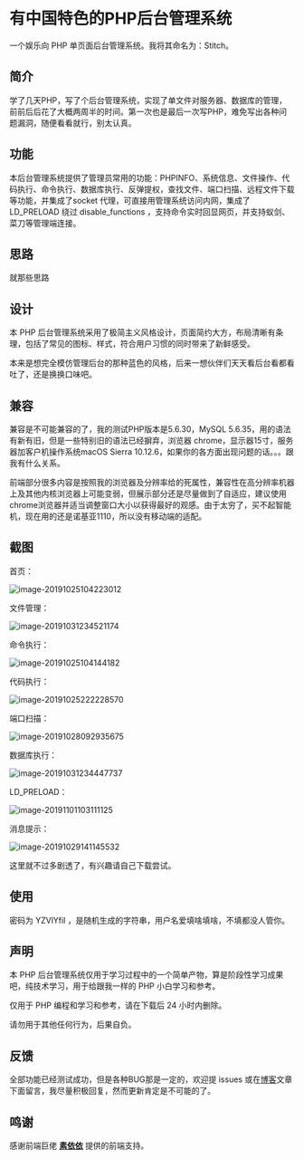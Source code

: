 # 有中国特色的PHP后台管理系统

一个娱乐向 PHP 单页面后台管理系统。我将其命名为：Stitch。



## 简介

学了几天PHP，写了个后台管理系统，实现了单文件对服务器、数据库的管理，前前后后花了大概两周半的时间。第一次也是最后一次写PHP，难免写出各种问题漏洞，随便看看就行，别太认真。



## 功能

本后台管理系统提供了管理员常用的功能：PHPINFO、系统信息、文件操作、代码执行、命令执行、数据库执行、反弹提权，查找文件、端口扫描、远程文件下载等功能，并集成了socket 代理，可直接用管理系统访问内网，集成了LD_PRELOAD 绕过 disable_functions ，支持命令实时回显网页，并支持蚁剑、菜刀等管理端连接。



## 思路

就那些思路




## 设计

本 PHP 后台管理系统采用了极简主义风格设计，页面简约大方，布局清晰有条理，包括了常见的图标、样式，符合用户习惯的同时带来了新鲜感受。

本来是想完全模仿管理后台的那种蓝色的风格，后来一想伙伴们天天看后台看都看吐了，还是换换口味吧。




## 兼容

兼容是不可能兼容的了，我的测试PHP版本是5.6.30，MySQL 5.6.35，用的语法有新有旧，但是一些特别旧的语法已经摒弃，浏览器 chrome，显示器15寸，服务器加客户机操作系统macOS Sierra 10.12.6，如果你的各方面出现问题的话。。。跟我有什么关系。

前端部分很多内容是按照我的浏览器及分辨率给的死属性，兼容性在高分辨率机器上及其他内核浏览器上可能变弱，但展示部分还是尽量做到了自适应，建议使用chrome浏览器并适当调整窗口大小以获得最好的观感。由于太穷了，买不起智能机，现在用的还是诺基亚1110，所以没有移动端的适配。



## 截图

首页：

![image-20191025104223012](./images/image-20191025104223012.png)

文件管理：

![image-20191031234521174](./images/image-20191031234521174.png)

命令执行：

![image-20191025104144182](./images/image-20191025104144182.png)

代码执行：

![image-20191025222228570](./images/image-20191025222228570.png)

端口扫描：

![image-20191028092935675](./images/image-20191028092935675.png)

数据库执行：

![image-20191031234447737](./images/image-20191031234447737.png)

LD_PRELOAD：

![image-20191101103111125](./images/image-20191101103111125.png)

消息提示：

![image-20191029141145532](./images/image-20191029141145532.png)


这里就不过多剧透了，有兴趣请自己下载尝试。



## 使用

密码为 YZVlYfiI  ，是随机生成的字符串，用户名爱填啥填啥，不填都没人管你。



## 声明

本 PHP 后台管理系统仅用于学习过程中的一个简单产物，算是阶段性学习成果吧，纯技术学习，用于给跟我一样的 PHP 小白学习和参考。

仅用于 PHP 编程和学习和参考，请在下载后 24 小时内删除。

请勿用于其他任何行为，后果自负。



## 反馈

全部功能已经测试成功，但是各种BUG那是一定的，欢迎提 issues 或在[博客](https://su18.org)文章下面留言，我尽量积极回复，然而更新肯定是不可能的了。



## 鸣谢

感谢前端巨佬 [**素依依**](https://github.com/LittleGremlin) 提供的前端支持。

